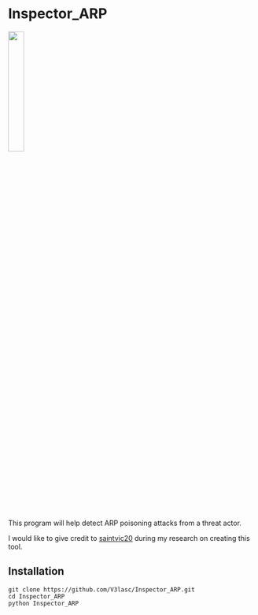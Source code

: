 # Inspector_ARP
<img src='https://vignette.wikia.nocookie.net/mrrobot/images/1/1b/Dom_DiPierro.jpg/revision/latest?cb=20160715155239' width='25%'>

This program will help detect ARP poisoning attacks from a threat actor.

I would like to give credit to [saintvic20](https://github.com/saintvic20/ARP-SPOOF-DETECTOR) during my research on creating this tool.

## Installation
```
git clone https://github.com/V3lasc/Inspector_ARP.git
cd Inspector_ARP
python Inspector_ARP
```
